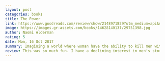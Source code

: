```yaml
---
layout: post
categories: books
title: The Power
link: https://www.goodreads.com/review/show/2148971829?utm_medium=api&utm_source=rss
image: https://images.gr-assets.com/books/1462814013l/29751398.jpg
author: Naomi Alderman
rating: 5
date: Mon, 16 Oct 2017
summary: Imagining a world where woman have the ability to kill men with a natural electricity.
review: This was so much fun. I have a declining interest in men's stories.
---
```




